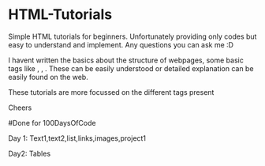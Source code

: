# HTML-Tutorials
Simple HTML tutorials for beginners. Unfortunately providing only codes but easy to understand and implement.
Any questions you can ask me :D

I havent written the basics about the structure of webpages, some basic tags like <html> , <head>, <body> . These can be easily understood or detailed explanation can be easily found on the web.
  
  These tutorials are more focussed on the different tags present



Cheers

#Done for 100DaysOfCode

Day 1: Text1,text2,list,links,images,project1

Day2: Tables
